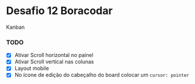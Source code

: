 # Desafio 12 Boracodar

Kanban

### TODO

- [x] Ativar Scroll horizontal no painel
- [x] Ativar Scroll vertical nas colunas
- [x] Layout mobile
- [x] No ícone de edição do cabeçalho do board colocar um `cursor: pointer`
